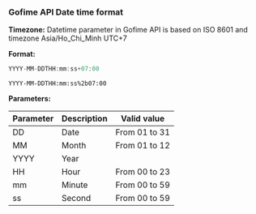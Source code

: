 ### Gofime API Date time format

**Timezone:** Datetime parameter in Gofime API is based on ISO 8601 and timezone Asia/Ho_Chi_Minh UTC+7

**Format:** 

```javascript
YYYY-MM-DDTHH:mm:ss+07:00
```
```URL Parameter
YYYY-MM-DDTHH:mm:ss%2b07:00
```

**Parameters:**

| Parameter | Description | Valid value   |
| --------- | ----------- | ------------- |
| DD        | Date        | From 01 to 31 |
| MM        | Month       | From 01 to 12 |
| YYYY      | Year        |               |
| HH        | Hour        | From 00 to 23 |
| mm        | Minute      | From 00 to 59 |
| ss        | Second      | From 00 to 59 |



